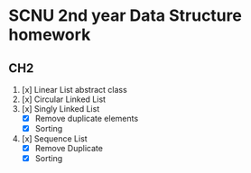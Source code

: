# SCNU 2nd year Data Structure homework

## CH2

1. [x] Linear List abstract class
2. [x] Circular Linked List
3. [x] Singly Linked List
   - [x] Remove duplicate elements
   - [x] Sorting
4. [x] Sequence List
    - [x] Remove Duplicate
    - [x] Sorting